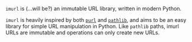 `imurl` is (...will be?) an immutable URL library, written in modern Python.

`imurl` is heavily inspired by both [`purl`](https://github.com/codeinthehole/purl) and [`pathlib`](https://docs.python.org/3/library/pathlib.html),
and aims to be an easy library for simple URL manipulation in Python. Like `pathlib` paths, imurl URLs are immutable and operations can only create
new URLs.